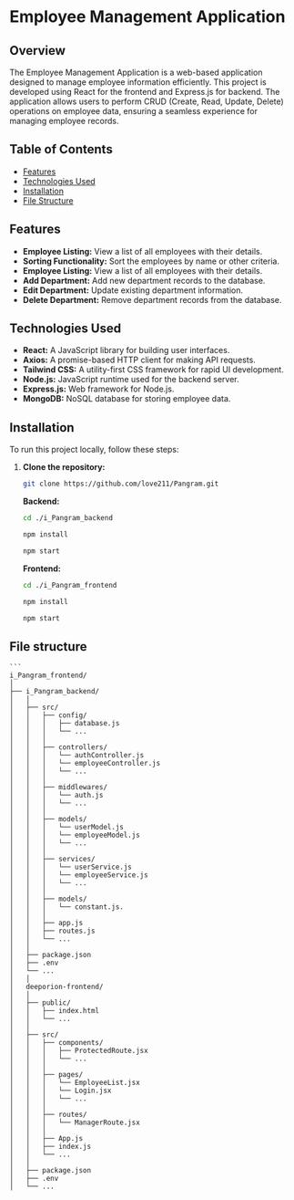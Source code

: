 # Employee Management Application

## Overview
The Employee Management Application is a web-based application designed to manage employee information efficiently. This project is developed using React for the frontend and Express.js for backend. The application allows users to perform CRUD (Create, Read, Update, Delete) operations on employee data, ensuring a seamless experience for managing employee records.

## Table of Contents
- [Features](#features)
- [Technologies Used](#technologies-used)
- [Installation](#installation)
- [File Structure](#file-structure)

## Features
- **Employee Listing:** View a list of all employees with their details.
- **Sorting Functionality:** Sort the employees by name or other criteria.
- **Employee Listing:** View a list of all employees with their details.
- **Add Department:** Add new department records to the database.
- **Edit Department:** Update existing department information.
- **Delete Department:** Remove department records from the database.

## Technologies Used
- **React:** A JavaScript library for building user interfaces.
- **Axios:** A promise-based HTTP client for making API requests.
- **Tailwind CSS:** A utility-first CSS framework for rapid UI development.
- **Node.js:** JavaScript runtime used for the backend server.
- **Express.js:** Web framework for Node.js.
- **MongoDB:** NoSQL database for storing employee data.

## Installation
To run this project locally, follow these steps:

1. **Clone the repository:**
   ```bash
   git clone https://github.com/love211/Pangram.git
    ```
    **Backend:**
    ```bash
    cd ./i_Pangram_backend
    ```
    ```bash
    npm install
   ```
   ```bash
   npm start
   ```

   **Frontend:**
    ```bash
    cd ./i_Pangram_frontend
    ```
    ```bash
    npm install
   ```
   ```bash
   npm start
   ```

## File structure
    ```
    i_Pangram_frontend/
    │
    ├── i_Pangram_backend/
    │   │
    │   ├── src/
    │   │   ├── config/
    │   │   │   ├── database.js
    │   │   │   └── ...
    │   │   │
    │   │   ├── controllers/
    │   │   │   └── authController.js
    │   │   │   └── employeeController.js
    │   │   │   └── ...
    │   │   │
    │   │   ├── middlewares/
    │   │   │   └── auth.js
    │   │   │   └── ...
    │   │   │
    │   │   ├── models/
    │   │   │   └── userModel.js
    │   │   │   └── employeeModel.js
    │   │   │   └── ...
    │   │   │
    │   │   ├── services/
    │   │   │   └── userService.js
    │   │   │   └── employeeService.js
    │   │   │   └── ...
    │   │   │
    │   │   ├── models/
    │   │   │   └── constant.js.
    │   │   │
    │   │   ├── app.js
    │   │   ├── routes.js
    │   │   └── ...
    │   │
    │   ├── package.json
    │   ├── .env
    │   └── ...
    │   │
    │   deeporion-frontend/
    │   │
    │   ├── public/
    │   │   ├── index.html
    │   │   └── ...
    │   │
    │   ├── src/
    │   │   ├── components/
    │   │   │   ├── ProtectedRoute.jsx
    │   │   │   └── ...
    │   │   │
    │   │   ├── pages/
    │   │   │   └── EmployeeList.jsx
    │   │   │   └── Login.jsx
    │   │   │   └── ...
    │   │   │
    │   │   ├── routes/
    │   │   │   └── ManagerRoute.jsx
    │   │   │
    │   │   ├── App.js
    │   │   ├── index.js
    │   │   └── ...
    │   │
    │   ├── package.json
    │   ├── .env
    │   └── ...

